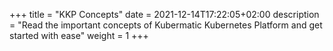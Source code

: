 +++
title = "KKP Concepts"
date =  2021-12-14T17:22:05+02:00
description = "Read the important concepts of Kubermatic Kubernetes Platform and get started with ease"
weight = 1
+++
